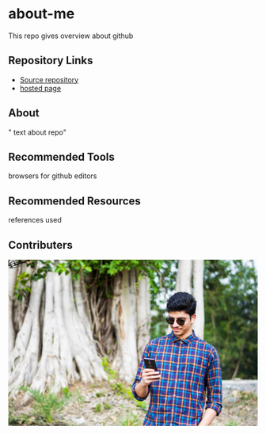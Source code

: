 # about-me
This repo gives overview about github

## Repository Links
- [Source repository](https://github.com/prudhvi15/about-me/)
- [hosted page](https://prudhvi15.github.io/about-me/)

## About

" text about repo"

## Recommended Tools

browsers for github
editors

## Recommended Resources
 references used
 
 ## Contributers
 
![](https://github.com/prudhvi15/about-me/blob/master/dslr2.jpeg?raw=true)
